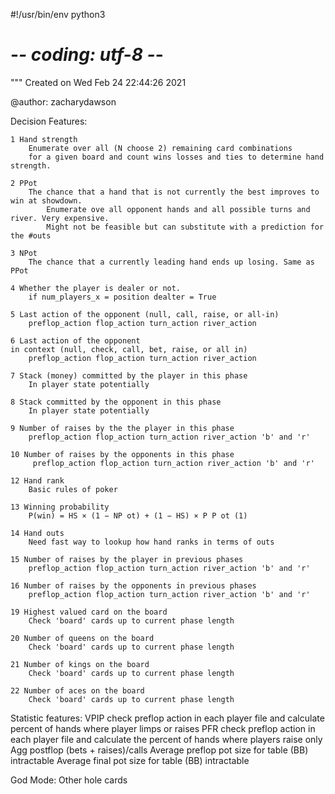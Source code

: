 #!/usr/bin/env python3
# -*- coding: utf-8 -*-
"""
Created on Wed Feb 24 22:44:26 2021

@author: zacharydawson

Decision Features: 
    
    1 Hand strength 
        Enumerate over all (N choose 2) remaining card combinations
        for a given board and count wins losses and ties to determine hand strength.
        
    2 PPot 
        The chance that a hand that is not currently the best improves to win at showdown.
            Enumerate ove all opponent hands and all possible turns and river. Very expensive.
            Might not be feasible but can substitute with a prediction for the #outs 
            
    3 NPot
        The chance that a currently leading hand ends up losing. Same as PPot
        
    4 Whether the player is dealer or not.
        if num_players_x = position dealter = True
        
    5 Last action of the opponent (null, call, raise, or all-in)
        preflop_action flop_action turn_action river_action
        
    6 Last action of the opponent
    in context (null, check, call, bet, raise, or all in)
        preflop_action flop_action turn_action river_action
        
    7 Stack (money) committed by the player in this phase
        In player state potentially
        
    8 Stack committed by the opponent in this phase
        In player state potentially
        
    9 Number of raises by the the player in this phase
        preflop_action flop_action turn_action river_action 'b' and 'r'
        
    10 Number of raises by the opponents in this phase
         preflop_action flop_action turn_action river_action 'b' and 'r'
         
    12 Hand rank
        Basic rules of poker
        
    13 Winning probability
        P(win) = HS × (1 − NP ot) + (1 − HS) × P P ot (1)
        
    14 Hand outs
        Need fast way to lookup how hand ranks in terms of outs
        
    15 Number of raises by the player in previous phases
        preflop_action flop_action turn_action river_action 'b' and 'r'
        
    16 Number of raises by the opponents in previous phases
        preflop_action flop_action turn_action river_action 'b' and 'r'
        
    19 Highest valued card on the board
        Check 'board' cards up to current phase length
        
    20 Number of queens on the board
        Check 'board' cards up to current phase length
        
    21 Number of kings on the board
        Check 'board' cards up to current phase length
        
    22 Number of aces on the board
        Check 'board' cards up to current phase length


Statistic features:
    VPIP
    check preflop action in each player file and calculate percent of hands where player limps or raises
    PFR
    check preflop action in each player file and calculate the percent of hands where players raise only
    Agg
    postflop (bets + raises)/calls
    Average preflop pot size for table (BB)
    intractable
    Average final pot size for table (BB)
    intractable
    
    
    
God Mode:
    Other hole cards